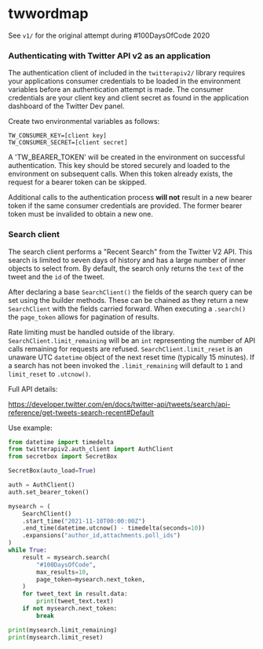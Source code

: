 # twwordmap

See `v1/` for the original attempt during #100DaysOfCode 2020

### Authenticating with Twitter API v2 as an application

The authentication client of included in the `twitterapiv2/` library requires your applications consumer credentials to be loaded in the environment variables before an authentication attempt is made. The consumer credentials are your client key and client secret as found in the application dashboard of the Twitter Dev panel.

Create two environmental variables as follows:
```env
TW_CONSUMER_KEY=[client key]
TW_CONSUMER_SECRET=[client secret]
```

A 'TW_BEARER_TOKEN' will be created in the environment on successful authentication. This key should be stored securely and loaded to the environment on subsequent calls. When this token already exists, the request for a bearer token can be skipped.

Additional calls to the authentication process **will not** result in a new bearer token if the same consumer credentials are provided. The former bearer token must be invalided to obtain a new one.

### Search client

The search client performs a "Recent Search" from the Twitter V2 API. This search is limited to seven days of history and has a large number of inner objects to select from. By default, the search only returns the `text` of the tweet and the `id` of the tweet.

After declaring a base `SearchClient()` the fields of the search query can be set using the builder methods. These can be chained as they return a new `SearchClient` with the fields carried forward. When executing a `.search()` the `page_token` allows for pagination of results.

Rate limiting must be handled outside of the library. `SearchClient.limit_remaining` will be an `int` representing the number of API calls remaining for requests are refused. `SearchClient.limit_reset` is an unaware UTC `datetime` object of the next reset time (typically 15 minutes). If a search has not been invoked the `.limit_remaining` will default to `1` and `limit_reset` to `.utcnow()`.

Full API details:

https://developer.twitter.com/en/docs/twitter-api/tweets/search/api-reference/get-tweets-search-recent#Default

Use example:
```py
from datetime import timedelta
from twitterapiv2.auth_client import AuthClient
from secretbox import SecretBox

SecretBox(auto_load=True)

auth = AuthClient()
auth.set_bearer_token()

mysearch = (
    SearchClient()
    .start_time("2021-11-10T00:00:00Z")
    .end_time(datetime.utcnow() - timedelta(seconds=10))
    .expansions("author_id,attachments.poll_ids")
)
while True:
    result = mysearch.search(
        "#100DaysOfCode",
        max_results=10,
        page_token=mysearch.next_token,
    )
    for tweet_text in result.data:
        print(tweet_text.text)
    if not mysearch.next_token:
        break

print(mysearch.limit_remaining)
print(mysearch.limit_reset)
```
